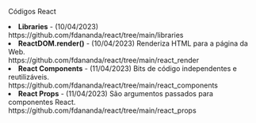 Códigos React
<li><b>Libraries</b> - (10/04/2023)<br>https://github.com/fdananda/react/tree/main/libraries</li>
<li><b>ReactDOM.render()</b> - (10/04/2023) Renderiza HTML para a página da Web.<br>https://github.com/fdananda/react/tree/main/react_render</li>
<li><b>React Components</b> - (11/04/2023)  Bits de código independentes e reutilizáveis.<br>https://github.com/fdananda/react/tree/main/react_components</li>
<li><b>React Props</b> - (11/04/2023) São argumentos passados para componentes React.<br>https://github.com/fdananda/react/tree/main/react_props</li>

